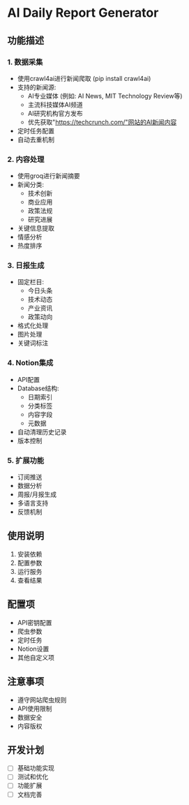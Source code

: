 # AI Daily Report Generator

## 功能描述

### 1. 数据采集
- 使用crawl4ai进行新闻爬取 (pip install crawl4ai)
- 支持的新闻源:
    * AI专业媒体 (例如: AI News, MIT Technology Review等)
    * 主流科技媒体AI频道
    * AI研究机构官方发布
    * 优先获取"https://techcrunch.com/"网站的AI新闻内容
- 定时任务配置
- 自动去重机制

### 2. 内容处理
- 使用groq进行新闻摘要
- 新闻分类:
    * 技术创新
    * 商业应用
    * 政策法规
    * 研究进展
- 关键信息提取
- 情感分析
- 热度排序

### 3. 日报生成
- 固定栏目:
    * 今日头条
    * 技术动态
    * 产业资讯
    * 政策动向
- 格式化处理
- 图片处理
- 关键词标注

### 4. Notion集成
- API配置
- Database结构:
    * 日期索引
    * 分类标签
    * 内容字段
    * 元数据
- 自动清理历史记录
- 版本控制

### 5. 扩展功能
- 订阅推送
- 数据分析
- 周报/月报生成
- 多语言支持
- 反馈机制

## 使用说明
1. 安装依赖
2. 配置参数
3. 运行服务
4. 查看结果

## 配置项
- API密钥配置
- 爬虫参数
- 定时任务
- Notion设置
- 其他自定义项

## 注意事项
- 遵守网站爬虫规则
- API使用限制
- 数据安全
- 内容版权

## 开发计划
- [ ] 基础功能实现
- [ ] 测试和优化
- [ ] 功能扩展
- [ ] 文档完善